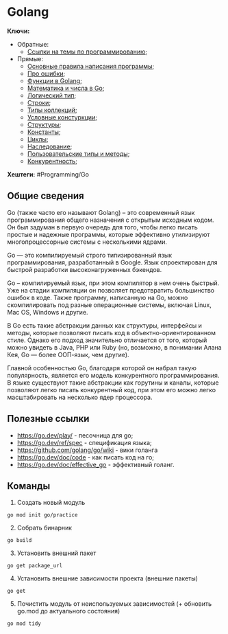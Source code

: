 
# Golang

**Ключи:**
- Обратные:
	- [Ссылки на темы по программированию](PROGRAMMING);
- Прямые: 
	- [Основные правила написания программы](Go-programm);
	- [Про ошибки](Programming/Golang/Go-errors.md);
	- [Функции в Golang](Go-functions.md);
	- [Математика и числа в Go](Go-math-numbers.md);
	- [Логический тип](Go-logic-type.md);
	- [Строки](Go-string.md);
	- [Типы коллекций](Go-collection-types);
	- [Условные констуркции](Go-conditions);
	- [Структуры](Go-structures.md);
	- [Константы](Go-const);
	- [Циклы](Go-cycles);
	- [Наследование](Go-inheritance);
	- [Пользовательские типы и методы](Go-alias);
	- [Конкурентность](Go-concurrency);

**Хештеги:** #Programming/Go

## Общие сведения

Go (также часто его называют Golang) – это современный язык программирования общего назначения с открытым исходным кодом. Он был задуман в первую очередь для того, чтобы легко писать простые и надежные программы, которые эффективно утилизируют многопроцессорные системы с несколькими ядрами.

Go — это компилируемый строго типизированный язык программирования, разработанный в Google. Язык спроектирован для быстрой разработки высоконагруженных бэкендов.

Go – компилируемый язык, при этом компилятор в нем очень быстрый. Уже на стадии компиляции он позволяет предотвратить большинство ошибок в коде. Также программу, написанную на Go, можно скомпилировать под разные операционные системы, включая Linux, Mac OS, Windows и другие.

В Go есть такие абстракции данных как структуры, интерфейсы и методы, которые позволяют писать код в объектно-ориентированном стиле. Однако его подход значительно отличается от того, который можно увидеть в Java, PHP или Ruby (но, возможно, в понимании Алана Кея, Go — более ООП-язык, чем другие).

Главной особенностью Go, благодаря которой он набрал такую популярность, является его модель конкурентного программирования. В языке существуют такие абстракции как горутины и каналы, которые позволяют легко писать конкурентный код, при этом его можно легко масштабировать на несколько ядер процессора.



## Полезные ссылки

- https://go.dev/play/ - песочница для go;
- https://go.dev/ref/spec - спецификация языка;
- https://github.com/golang/go/wiki - вики голанга
- https://go.dev/doc/code - как писать код на го;
- https://go.dev/doc/effective_go - эффективный голанг.

## Команды

1) Создать новый модуль

```shell
go mod init go/practice
```

2) Собрать бинарник

```shell
go build
```

3) Установить внешний пакет

```shell
go get package_url
```

4) Установить внешние зависимости проекта (внешние пакеты)

```shell
go get
```

5) Почистить модуль от неиспользуемых зависимостей (+ обновить go.mod до актуального состояния)

```shell
go mod tidy
```



